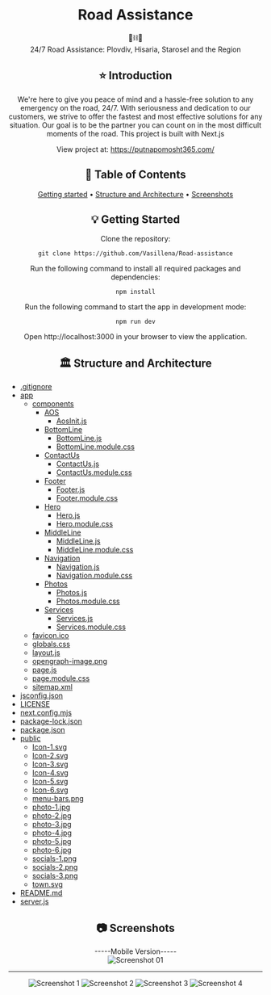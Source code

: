 <div align="center">
<h1 align="center">Road Assistance</h1>
 🚗⛓️🚗
  <br/>
 24/7 Road Assistance: Plovdiv, Hisaria, Starosel and the Region

## ⭐️  Introduction

We're here to give you peace of mind and a hassle-free solution to any emergency on the road, 24/7. With seriousness and dedication to our customers, we strive to offer the fastest and most effective solutions for any situation. Our goal is to be the partner you can count on in the most difficult moments of the road.
This project is built with Next.js

View project at: https://putnapomosht365.com/


## 📜 Table of Contents
[Getting started](#getting-started) •
[Structure and Architecture](#structure-and-architecture) •
[Screenshots](#screenshots)

## 💡 Getting Started
Clone the repository:
```
git clone https://github.com/Vasillena/Road-assistance
```
Run the following command to install all required packages and dependencies:
```
npm install
```
Run the following command to start the app in development mode:
```
npm run dev
```
Open http://localhost:3000 in your browser to view the application.

## 🏛️ Structure and Architecture
</div>

- [.gitignore](.gitignore)
- [app](app)
  - [components](app/components)
    - [AOS](app/components/AOS)
      - [AosInit.js](app/components/AOS/AosInit.js)
    - [BottomLine](app/components/BottomLine)
      - [BottomLine.js](app/components/BottomLine/BottomLine.js)
      - [BottomLine.module.css](app/components/BottomLine/BottomLine.module.css)
    - [ContactUs](app/components/ContactUs)
      - [ContactUs.js](app/components/ContactUs/ContactUs.js)
      - [ContactUs.module.css](app/components/ContactUs/ContactUs.module.css)
    - [Footer](app/components/Footer)
      - [Footer.js](app/components/Footer/Footer.js)
      - [Footer.module.css](app/components/Footer/Footer.module.css)
    - [Hero](app/components/Hero)
      - [Hero.js](app/components/Hero/Hero.js)
      - [Hero.module.css](app/components/Hero/Hero.module.css)
    - [MiddleLine](app/components/MiddleLine)
      - [MiddleLine.js](app/components/MiddleLine/MiddleLine.js)
      - [MiddleLine.module.css](app/components/MiddleLine/MiddleLine.module.css)
    - [Navigation](app/components/Navigation)
      - [Navigation.js](app/components/Navigation/Navigation.js)
      - [Navigation.module.css](app/components/Navigation/Navigation.module.css)
    - [Photos](app/components/Photos)
      - [Photos.js](app/components/Photos/Photos.js)
      - [Photos.module.css](app/components/Photos/Photos.module.css)
    - [Services](app/components/Services)
      - [Services.js](app/components/Services/Services.js)
      - [Services.module.css](app/components/Services/Services.module.css)
  - [favicon.ico](app/favicon.ico)
  - [globals.css](app/globals.css)
  - [layout.js](app/layout.js)
  - [opengraph-image.png](app/opengraph-image.png)
  - [page.js](app/page.js)
  - [page.module.css](app/page.module.css)
  - [sitemap.xml](app/sitemap.xml)
- [jsconfig.json](jsconfig.json)
- [LICENSE](LICENSE)
- [next.config.mjs](next.config.mjs)
- [package-lock.json](package-lock.json)
- [package.json](package.json)
- [public](public)
  - [Icon-1.svg](public/Icon-1.svg)
  - [Icon-2.svg](public/Icon-2.svg)
  - [Icon-3.svg](public/Icon-3.svg)
  - [Icon-4.svg](public/Icon-4.svg)
  - [Icon-5.svg](public/Icon-5.svg)
  - [Icon-6.svg](public/Icon-6.svg)
  - [menu-bars.png](public/menu-bars.png)
  - [photo-1.jpg](public/photo-1.jpg)
  - [photo-2.jpg](public/photo-2.jpg)
  - [photo-3.jpg](public/photo-3.jpg)
  - [photo-4.jpg](public/photo-4.jpg)
  - [photo-5.jpg](public/photo-5.jpg)
  - [photo-6.jpg](public/photo-6.jpg)
  - [socials-1.png](public/socials-1.png)
  - [socials-2.png](public/socials-2.png)
  - [socials-3.png](public/socials-3.png)
  - [town.svg](public/town.svg)
- [README.md](README.md)
- [server.js](server.js)


<div align="center">
  
## 📷 Screenshots

-----Mobile Version-----
  <br/>
![Screenshot 01](https://github.com/Vasillena/Road-assistance/assets/114015792/fc8c4532-8c98-4d6b-8a9c-a9e41272a868)

------------------------
![Screenshot 1](https://github.com/Vasillena/Road-assistance/assets/114015792/dfd78ddd-c86e-47a7-ae10-713512b1fbef)
![Screenshot 2](https://github.com/Vasillena/Road-assistance/assets/114015792/37c52bfe-7eee-4171-8ab5-f2f36fb5cdba)
![Screenshot 3](https://github.com/Vasillena/Road-assistance/assets/114015792/1a65f43b-dbbc-4770-b747-906232c8e9de)
![Screenshot 4](https://github.com/Vasillena/Road-assistance/assets/114015792/39dcc9f0-9e09-405b-aa77-ad71cef6e5d6)

</div>
